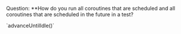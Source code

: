 Question:
**How do you run all coroutines that are scheduled and all coroutines that are scheduled in the future in a test?
<div class="hint">
  `advanceUntilIdle()`
</div>

